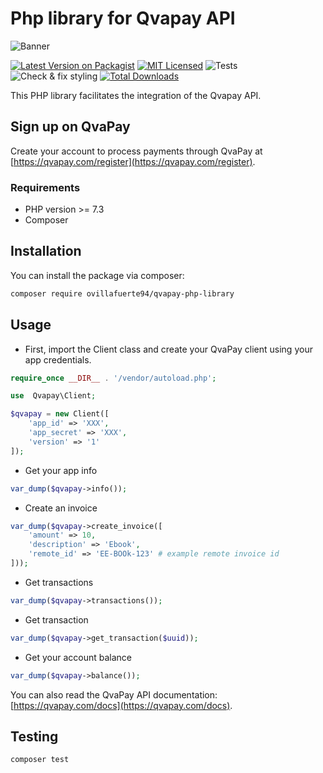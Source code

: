 # Php library for Qvapay API

![Banner](https://banners.beyondco.de/Qvapay.png?theme=dark&packageManager=composer+require&packageName=ovillafuerte94%2Fqvapay&pattern=architect&style=style_1&description=QvaPay+API+Client+for+Php+language&md=1&showWatermark=0&fontSize=100px&images=https%3A%2F%2Fwww.php.net%2Fimages%2Flogos%2Fnew-php-logo.svg)

[![Latest Version on Packagist](https://img.shields.io/packagist/v/ovillafuerte94/qvapay-php-library.svg?style=flat)](https://packagist.org/packages/ovillafuerte94/qvapay-php-library)
[![MIT Licensed](https://img.shields.io/badge/license-MIT-brightgreen.svg?style=flat)](LICENSE.md)
![Tests](https://github.com/ovillafuerte94/qvapay-php-library/workflows/Tests/badge.svg)
![Check & fix styling](https://img.shields.io/github/workflow/status/ovillafuerte94/qvapay-php-library/Check%20&%20fix%20styling?label=code%20style)
[![Total Downloads](https://img.shields.io/packagist/dt/ovillafuerte94/qvapay-php-library.svg?style=flat)](https://packagist.org/packages/ovillafuerte94/qvapay-php-library)

This PHP library facilitates the integration of the Qvapay API.

## Sign up on QvaPay

Create your account to process payments through QvaPay at [https://qvapay.com/register](https://qvapay.com/register).

### Requirements

- PHP version >= 7.3
- Composer

## Installation

You can install the package via composer:

```bash
composer require ovillafuerte94/qvapay-php-library
```

## Usage
- First, import the Client class and create your QvaPay client using your app credentials.

```php
require_once __DIR__ . '/vendor/autoload.php';

use  Qvapay\Client;

$qvapay = new Client([
    'app_id' => 'XXX', 
    'app_secret' => 'XXX',
    'version' => '1'
]);
```

- Get your app info

```php
var_dump($qvapay->info());
```

- Create an invoice

```php
var_dump($qvapay->create_invoice([
    'amount' => 10,
    'description' => 'Ebook',
    'remote_id' => 'EE-BOOk-123' # example remote invoice id
]));
```

- Get transactions

```php
var_dump($qvapay->transactions());
```

- Get transaction

```php
var_dump($qvapay->get_transaction($uuid));
```

- Get your account balance

```php
var_dump($qvapay->balance());
```

You can also read the QvaPay API documentation: [https://qvapay.com/docs](https://qvapay.com/docs).

## Testing

```bash
composer test
```
